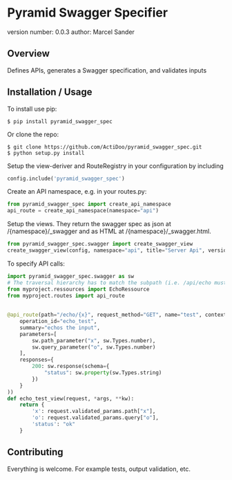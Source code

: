 Pyramid Swagger Specifier
===============================

version number: 0.0.3
author: Marcel Sander

Overview
--------

Defines APIs, generates a Swagger specification, and validates inputs

Installation / Usage
--------------------

To install use pip:

    $ pip install pyramid_swagger_spec


Or clone the repo:

    $ git clone https://github.com/ActiDoo/pyramid_swagger_spec.git
    $ python setup.py install
    
Setup the view-deriver and RouteRegistry in your configuration by including

```python
config.include('pyramid_swagger_spec')
```

Create an API namespace, e.g. in your routes.py:

```python
from pyramid_swagger_spec import create_api_namespace
api_route = create_api_namespace(namespace="api")
```

Setup the views. They return the swagger spec as json at /{namespace}/_swagger and as HTML at /{namespace}/_swagger.html.

```python
from pyramid_swagger_spec.swagger import create_swagger_view
create_swagger_view(config, namespace="api", title="Server Api", version="0.1")
```

To specify API calls:
 
```python
import pyramid_swagger_spec.swagger as sw
# The traversal hierarchy has to match the subpath (i.e. /api/echo must return an EchoRessource instance)
from myproject.ressources import EchoRessource
from myproject.routes import api_route
 
 
@api_route(path="/echo/{x}", request_method="GET", name="test", context=EchoRessource, renderer='json', api=sw.api(
    operation_id="echo_test",
    summary="echos the input",
    parameters=[
        sw.path_parameter("x", sw.Types.number),
        sw.query_parameter("o", sw.Types.number)
    ],
    responses={
        200: sw.response(schema={
            "status": sw.property(sw.Types.string)
        })
    }
))
def echo_test_view(request, *args, **kw):
    return {
        'x': request.validated_params.path["x"],
        'o': request.validated_params.query["o"],
        'status': "ok"
    }
```
    
Contributing
------------

Everything is welcome. For example tests, output validation, etc.
